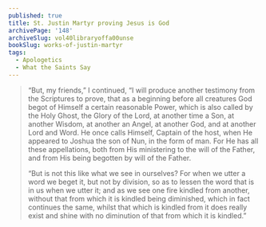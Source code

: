 ```yaml
---
published: true
title: St. Justin Martyr proving Jesus is God
archivePage: '148'
archiveSlug: vol40libraryoffa00unse
bookSlug: works-of-justin-martyr
tags:
  - Apologetics
  - What the Saints Say
---
```


> “But, my friends,” I continued, “I will produce another testimony from the Scriptures to prove, that as a beginning before all creatures God begot of Himself a certain reasonable Power, which is also called by the Holy Ghost, the Glory of the Lord, at another time a Son, at another Wisdom, at another an Angel, at another God, and at another Lord and Word. He once calls Himself, Captain of the host, when He appeared to Joshua the son of Nun, in the form of man. For He has all these appellations, both from His ministering to the will of the Father, and from His being begotten by will of the Father.
>
> “But is not this like what we see in ourselves? For when we utter a word we beget it, but not by division, so as to lessen the word that is in us when we utter it; and as we see one fire kindled from another, without that from which it is kindled being diminished, which in fact continues the same, whilst that which is kindled from it does really exist and shine with no diminution of that from which it is kindled.”
